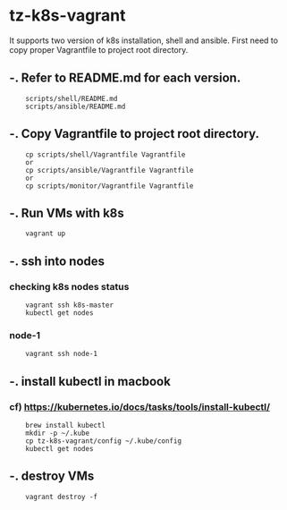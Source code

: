 # tz-k8s-vagrant

It supports two version of k8s installation, shell and ansible. First need to copy proper Vagrantfile
to project root directory. 

## -. Refer to README.md for each version.
```
    scripts/shell/README.md
    scripts/ansible/README.md
```

## -. Copy Vagrantfile to project root directory.
```
    cp scripts/shell/Vagrantfile Vagrantfile
    or
    cp scripts/ansible/Vagrantfile Vagrantfile
    or
    cp scripts/monitor/Vagrantfile Vagrantfile
```

## -. Run VMs with k8s 
``` 
    vagrant up
``` 

## -. ssh into nodes  
### checking k8s nodes status
``` 
    vagrant ssh k8s-master
    kubectl get nodes
```

### node-1
``` 
    vagrant ssh node-1
``` 

## -. install kubectl in macbook 
### cf) https://kubernetes.io/docs/tasks/tools/install-kubectl/
``` 
    brew install kubectl
    mkdir -p ~/.kube
    cp tz-k8s-vagrant/config ~/.kube/config
    kubectl get nodes
```

## -. destroy VMs  
``` 
    vagrant destroy -f
``` 

